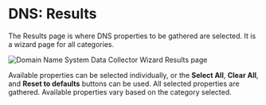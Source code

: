 # DNS: Results

The Results page is where DNS properties to be gathered are selected. It is a wizard page for all
categories.

![Domain Name System Data Collector Wizard Results page](/img/product_docs/accessanalyzer/11.6/admin/datacollector/adinventory/results.webp)

Available properties can be selected individually, or the **Select All**, **Clear All**, and **Reset
to defaults** buttons can be used. All selected properties are gathered. Available properties vary
based on the category selected.
